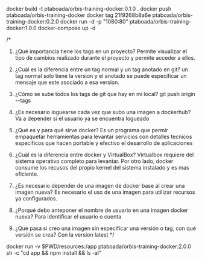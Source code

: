 docker build -t ptaboada/orbis-training-docker:0.1.0 .
docker push ptaboada/orbis-training-docker
docker tag 21f9268b8a6e ptaboada/orbis-training-docker:0.2.0 
docker run -d -p "1080:80" ptaboada/orbis-training-docker:1.0.0
docker-compose up -d 

/*
1. ¿Qué importancia tiene los tags en un proyecto?
Permite visualizar el tipo de cambios realizado durante el proyecto y permite acceder a ellos.

2. ¿Cuál es la diferencia entre un tag normal y un tag anotado en git?
un tag normal solo tiene la version y el anotado se puede especificar un mensaje que este asociado a esa version.

3. ¿Cómo se sube todos los tags de git que hay en mi local?
git push origin --tags

4. ¿Es necesario loguearse cada vez que subo una imagen a dockerhub?
Va a depender si el usuario ya se encuentra logueado

5. ¿Qué es y para qué sirve docker?
Es un programa que permir empaquetar herramientas para levantar servicios con detalles tecnicos especificos que hacen portable
y efectivo el desarrollo de aplicaciones 

6. ¿Cuál es la diferencia entre docker y VirtualBox?
Virtualbox requiere del sistema operativo completo para levantar. Por otro lado, docker consume los recusos del propio kernel del sistema instalado y es mas eficiente.

7. ¿Es necesario depender de una imagen de docker base al crear una imagen nueva?
Es necesario el uso de una imagen para utilizar recursos ya configurados.

8. ¿Porqué debo anteponer el nombre de usuario en una imagen docker nueva?
Para identificar el usuario o cuenta

9. ¿Que pasa si creo una imagen sin especificar una versión o tag, con qué versión se crea?
Con la version latest
*/

docker run -v $PWD/resources:/app ptaboada/orbis-training-docker:2.0.0 sh -c "cd app && npm install && ls -al"

